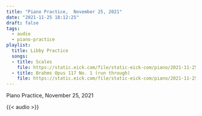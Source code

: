 ```yaml
---
title: "Piano Practice,  November 25, 2021"
date: "2021-11-25 18:12:25"
draft: false
tags:
  - audio
  - piano-practice
playlist:
  title: Libby Practice
  songs:
  - title: Scales
    file: https://static.eick.com/file/static-eick-com/piano/2021-11-25-001.mp3
  - title: Brahms Opus 117 No. 1 (run through)
    file: https://static.eick.com/file/static-eick-com/piano/2021-11-25-002.mp3
---
```

Piano Practice, November 25, 2021

<!--more-->

{{< audio >}}
